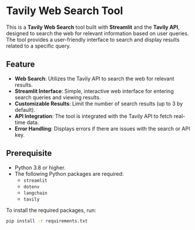 # Tavily Web Search Tool

This is a **Tavily Web Search** tool built with **Streamlit** and the **Tavily API**, designed to search the web for relevant information based on user queries. The tool provides a user-friendly interface to search and display results related to a specific query.

## Feature

- **Web Search**: Utilizes the Tavily API to search the web for relevant results.
- **Streamlit Interface**: Simple, interactive web interface for entering search queries and viewing results.
- **Customizable Results**: Limit the number of search results (up to 3 by default).
- **API Integration**: The tool is integrated with the Tavily API to fetch real-time data.
- **Error Handling**: Displays errors if there are issues with the search or API key.

## Prerequisite

- Python 3.8 or higher.
- The following Python packages are required:
  - `streamlit`
  - `dotenv`
  - `langchain`
  - `tavily`

To install the required packages, run:

```bash
pip install -r requirements.txt
